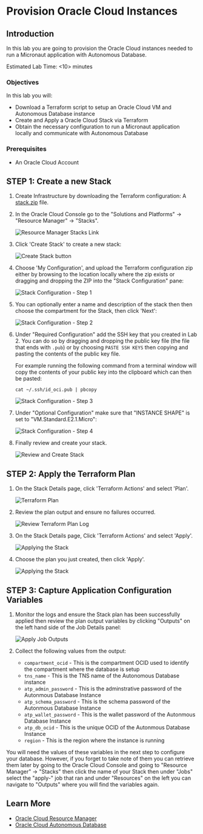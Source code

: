 # Provision Oracle Cloud Instances

## Introduction

In this lab you are going to provision the Oracle Cloud instances needed to run a Micronaut application with Autonomous Database.

Estimated Lab Time: &lt;10&gt; minutes

### Objectives

In this lab you will:

* Download a Terraform script to setup an Oracle Cloud VM and Autonomous Database instance
* Create and Apply a Oracle Cloud Stack via Terraform
* Obtain the necessary configuration to run a Micronaut application locally and communicate with Autonomous Database

### Prerequisites

* An Oracle Cloud Account

## **STEP 1**: Create a new Stack

1. Create Infrastructure by downloading the Terraform configuration: A [stack.zip](https://objectstorage.us-phoenix-1.oraclecloud.com/n/toddrsharp/b/micronaut-lab-assets/o/stack.zip) file.



2. In the Oracle Cloud Console go to the "Solutions and Platforms" -> "Resource Manager" -> "Stacks".

   ![Resource Manager Stacks Link](images/resource_manager_link.png)

3. Click 'Create Stack' to create a new stack:

   ![Create Stack button](images/create_stack_btn.png)

4. Choose 'My Configuration', and upload the Terraform configuration zip either by browsing to the location locally where the zip exists or dragging and dropping the ZIP into the "Stack Configuration" pane:

   ![Stack Configuration - Step 1](images/stack_info_1.png)

5. You can optionally enter a name and description of the stack then then choose the compartment for the Stack, then click 'Next':

   ![Stack Configuration - Step 2](images/stack_info_2.png)

6. Under "Required Configuration" add the SSH key that you created in Lab 2. You can do so by dragging and dropping the public key file (the file that ends with `.pub`) or by choosing `PASTE SSH KEYS` then copying and pasting the contents of the public key file.

    For example running the following command from a terminal window will copy the contents of your public key into the clipboard which can then be pasted:

    ```
    cat ~/.ssh/id_oci.pub | pbcopy
    ```

   ![Stack Configuration - Step 3](images/choose_ssh_key.png)

7. Under "Optional Configuration" make sure that "INSTANCE SHAPE" is set to "VM.Standard.E2.1.Micro":

   ![Stack Configuration - Step 4](images/choose_shape.png)

8. Finally review and create your stack.

   ![Review and Create Stack](images/review_stack.png)

##  **STEP 2**: Apply the Terraform Plan

1. On the Stack Details page, click 'Terraform Actions' and select 'Plan'.

   ![Terraform Plan](images/stack_plan.png)

2. Review the plan output and ensure no failures occurred.

   ![Review Terraform Plan Log](images/plan_log.png)

3. On the Stack Details page, Click 'Terraform Actions' and select 'Apply'.

   ![Applying the Stack](images/stack_apply.png)

4. Choose the plan you just created, then click 'Apply'.

   ![Applying the Stack](images/stack_apply_2.png)


##  **STEP 3**: Capture Application Configuration Variables

1. Monitor the logs and ensure the Stack plan has been successfully applied then review the plan output variables by clicking "Outputs" on the left hand side of the Job Details panel:

   ![Apply Job Outputs](images/tf_output.png)

2. Collect the following values from the output:

   * `compartment_ocid` - This is the compartment OCID used to identify the compartment where the database is setup
   * `tns_name` - This is the TNS name of the Autonomous Database instance
   * `atp_admin_password` - This is the adminstrative password of the Autonmous Database Instance
   * `atp_schema_password` - This is the schema password of the Autonmous Database Instance
   * `atp_wallet_password` - This is the wallet password of the Autonmous Database Instance
   * `atp_db_ocid` - This is the unique OCID of the Autonmous Database Instance
   * `region` - This is the region where the instance is running

You will need the values of these variables in the next step to configure your database. However, if you forget to take note of them you can retrieve them later by going to the Oracle Cloud Console and going to "Resource Manager" -> "Stacks" then click the name of your Stack then under "Jobs" select the "apply-" job that ran and under "Resources" on the left you can navigate to "Outputs" where you will find the variables again.

## Learn More

* [Oracle Cloud Resource Manager](https://docs.cloud.oracle.com/en-us/iaas/Content/ResourceManager/Concepts/resourcemanager.htm)
* [Oracle Cloud Autonomous Database](https://docs.cloud.oracle.com/en-us/iaas/Content/Database/Concepts/adboverview.htm)

<!-- ## Acknowledgements

* **Author** - <Name, Title, Group>
* **Adapted for Cloud by** -  <Name, Group> -- optional
* **Last Updated By/Date** - <Name, Group, Month Year>
* **Workshop (or Lab) Expiry Date** - <Month Year> -- optional, use this when you are using a Pre-Authorized Request (PAR) URL to an object in Oracle Object Store.

## See an issue?
Please submit feedback using this [form](https://apexapps.oracle.com/pls/apex/f?p=133:1:::::P1_FEEDBACK:1). Please include the *workshop name*, *lab* and *step* in your request.  If you don't see the workshop name listed, please enter it manually. If you would like for us to follow up with you, enter your email in the *Feedback Comments* section. -->
